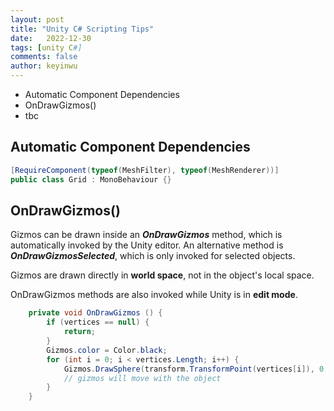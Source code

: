 ```yaml
---
layout: post
title: "Unity C# Scripting Tips"
date:   2022-12-30
tags: [unity C#]
comments: false
author: keyinwu
---
```


- Automatic Component Dependencies
- OnDrawGizmos()
- tbc

## Automatic Component Dependencies

```c#
[RequireComponent(typeof(MeshFilter), typeof(MeshRenderer))]
public class Grid : MonoBehaviour {}
```

## OnDrawGizmos()

Gizmos can be drawn inside an ***OnDrawGizmos*** method, which is automatically invoked by the Unity editor. An alternative method is ***OnDrawGizmosSelected***, which is only invoked for selected objects.

Gizmos are drawn directly in **world space**, not in the object's local space.

OnDrawGizmos methods are also invoked while Unity is in **edit mode**.

```c#
	private void OnDrawGizmos () {
		if (vertices == null) {
			return;
		}
		Gizmos.color = Color.black;
		for (int i = 0; i < vertices.Length; i++) {
			Gizmos.DrawSphere(transform.TransformPoint(vertices[i]), 0.1f);
			// gizmos will move with the object
		}
	}
```